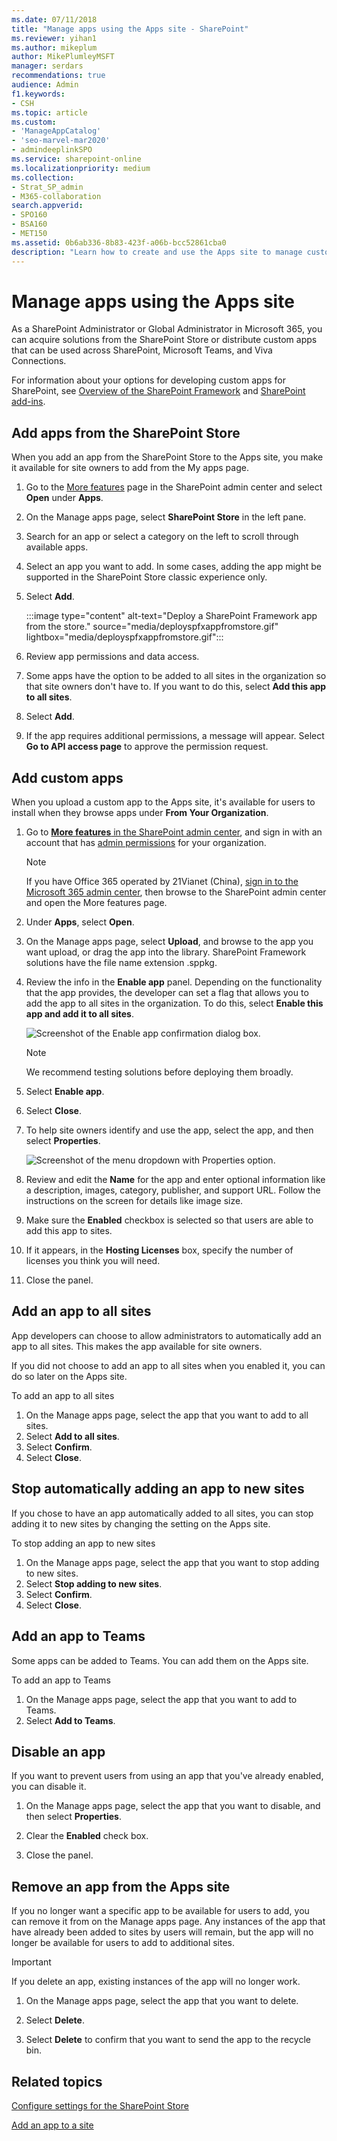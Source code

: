 ```yaml
---
ms.date: 07/11/2018
title: "Manage apps using the Apps site - SharePoint"
ms.reviewer: yihan1
ms.author: mikeplum
author: MikePlumleyMSFT
manager: serdars
recommendations: true
audience: Admin
f1.keywords:
- CSH
ms.topic: article
ms.custom:
- 'ManageAppCatalog'
- 'seo-marvel-mar2020'
- admindeeplinkSPO
ms.service: sharepoint-online
ms.localizationpriority: medium
ms.collection:  
- Strat_SP_admin
- M365-collaboration
search.appverid:
- SPO160
- BSA160
- MET150
ms.assetid: 0b6ab336-8b83-423f-a06b-bcc52861cba0
description: "Learn how to create and use the Apps site to manage custom business apps and apps from the SharePoint Store."
---
```


# Manage apps using the Apps site

As a SharePoint Administrator or Global Administrator in Microsoft 365, you can acquire solutions from the SharePoint Store or distribute custom apps that can be used across SharePoint, Microsoft Teams, and Viva Connections.
  
For information about your options for developing custom apps for SharePoint, see [Overview of the SharePoint Framework](/sharepoint/dev/spfx/sharepoint-framework-overview) and [SharePoint add-ins](/sharepoint/dev/sp-add-ins/sharepoint-add-ins).

## Add apps from the SharePoint Store
<a name="__toc347303050"> </a>

When you add an app from the SharePoint Store to the Apps site, you make it available for site owners to add from the My apps page. 

1. Go to the [More features](https://go.microsoft.com/fwlink/?linkid=2185077) page in the SharePoint admin center and select **Open** under **Apps**.

2. On the Manage apps page, select **SharePoint Store** in the left pane.

3. Search for an app or select a category on the left to scroll through available apps.

4. Select an app you want to add. In some cases, adding the app might be supported in the SharePoint Store classic experience only.

5. Select **Add**.

    :::image type="content" alt-text="Deploy a SharePoint Framework app from the store." source="media/deployspfxappfromstore.gif" lightbox="media/deployspfxappfromstore.gif":::

6. Review app permissions and data access.

7. Some apps have the option to be added to all sites in the organization so that site owners don't have to. If you want to do this, select **Add this app to all sites**. 

8. Select **Add**.

9. If the app requires additional permissions, a message will appear. Select **Go to API access page** to approve the permission request.

## Add custom apps
<a name="__add_custom_apps"> </a>

When you upload a custom app to the Apps site, it's available for users to install when they browse apps under **From Your Organization**. 

1. Go to <a href="https://go.microsoft.com/fwlink/?linkid=2185077" target="_blank">**More features** in the SharePoint admin center</a>, and sign in with an account that has [admin permissions](./sharepoint-admin-role.md) for your organization.

    >[!NOTE]
    >If you have Office 365 operated by 21Vianet (China), [sign in to the Microsoft 365 admin center](https://go.microsoft.com/fwlink/p/?linkid=850627), then browse to the SharePoint admin center and open the More features page.
 
1. Under **Apps**, select **Open**.

1. On the Manage apps page, select **Upload**, and browse to the app you want upload, or drag the app into the library. SharePoint Framework solutions have the file name extension .sppkg.

1. Review the info in the **Enable app** panel. Depending on the functionality that the app provides, the developer can set a flag that allows you to add the app to all sites in the organization. To do this, select **Enable this app and add it to all sites**. 

    ![Screenshot of the Enable app confirmation dialog box.](media/apps-enable-app.png)

    > [!NOTE]
    > We recommend testing solutions before deploying them broadly. 

1. Select **Enable app**.

1. Select **Close**.

1. To help site owners identify and use the app, select the app, and then select **Properties**.

    ![Screenshot of the menu dropdown with Properties option.](media/apps-select-properties.png)

1. Review and edit the **Name** for the app and enter optional information like a description, images, category, publisher, and support URL. Follow the instructions on the screen for details like image size.
    
1. Make sure the **Enabled** checkbox is selected so that users are able to add this app to sites.
    
1. If it appears, in the **Hosting Licenses** box, specify the number of licenses you think you will need.
    
1. Close the panel.

## Add an app to all sites

App developers can choose to allow administrators to automatically add an app to all sites. This makes the app available for site owners.

If you did not choose to add an app to all sites when you enabled it, you can do so later on the Apps site.

To add an app to all sites
1. On the Manage apps page, select the app that you want to add to all sites.
1.  Select **Add to all sites**.
1. Select **Confirm**.
1. Select **Close**.

## Stop automatically adding an app to new sites

If you chose to have an app automatically added to all sites, you can stop adding it to new sites by changing the setting on the Apps site.

To stop adding an app to new sites
1. On the Manage apps page, select the app that you want to stop adding to new sites.
1. Select **Stop adding to new sites**.
1. Select **Confirm**.
1. Select **Close**.

## Add an app to Teams

Some apps can be added to Teams. You can add them on the Apps site.

To add an app to Teams
1. On the Manage apps page, select the app that you want to add to Teams.
1. Select **Add to Teams**.

## Disable an app

If you want to prevent users from using an app that you've already enabled, you can disable it.

1. On the Manage apps page, select the app that you want to disable, and then select **Properties**.
    
1. Clear the **Enabled** check box.

1. Close the panel.

## Remove an app from the Apps site
<a name="__toc347303053"> </a>

If you no longer want a specific app to be available for users to add, you can remove it from on the Manage apps page. Any instances of the app that have already been added to sites by users will remain, but the app will no longer be available for users to add to additional sites.

> [!IMPORTANT]
> If you delete an app, existing instances of the app will no longer work.
  
1. On the Manage apps page, select the app that you want to delete.
    
1. Select **Delete**.
    
1. Select **Delete** to confirm that you want to send the app to the recycle bin.

## Related topics
<a name="__toc347303053"> </a>

[Configure settings for the SharePoint Store](configure-sharepoint-store-settings.md)
  
[Add an app to a site](https://support.office.com/article/ef9c0dbd-7fe1-4715-a1b0-fe3bc81317cb)

